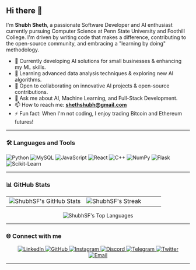## Hi there 👋

I'm **Shubh Sheth**, a passionate Software Developer and AI enthusiast currently pursuing Computer Science at Penn State University and Foothill College. I'm driven by writing code that makes a difference, contributing to the open-source community, and embracing a "learning by doing" methodology.

- 🔭 Currently developing AI solutions for small businesses & enhancing my ML skills.
- 🌱 Learning advanced data analysis techniques & exploring new AI algorithms.
- 👯 Open to collaborating on innovative AI projects & open-source contributions.
- 💬 Ask me about AI, Machine Learning, and Full-Stack Development.
- 📫 How to reach me: **shethshubh@gmail.com**
- ⚡ Fun fact: When I'm not coding, I enjoy trading Bitcoin and Ethereum futures!

---

### 🛠️ Languages and Tools

<p align="left">
  <img src="https://img.shields.io/badge/Python-3776AB?style=for-the-badge&logo=python&logoColor=white" alt="Python"/>
  <img src="https://img.shields.io/badge/MySQL-4479A1?style=for-the-badge&logo=mysql&logoColor=white" alt="MySQL"/>
  <img src="https://img.shields.io/badge/JavaScript-F7DF1E?style=for-the-badge&logo=javascript&logoColor=black" alt="JavaScript"/>
  <img src="https://img.shields.io/badge/React-20232A?style=for-the-badge&logo=react&logoColor=61DAFB" alt="React"/>
  <img src="https://img.shields.io/badge/C++-00599C?style=for-the-badge&logo=cplusplus&logoColor=white" alt="C++"/>
  <img src="https://img.shields.io/badge/NumPy-013243?style=for-the-badge&logo=numpy&logoColor=white" alt="NumPy"/>
  <img src="https://img.shields.io/badge/Flask-000000?style=for-the-badge&logo=flask&logoColor=white" alt="Flask"/>
  <img src="https://img.shields.io/badge/Scikit--Learn-F7931E?style=for-the-badge&logo=scikit-learn&logoColor=white" alt="Scikit-Learn"/>
</p>

---

### 📊 GitHub Stats

<div align="center">
  <table>
    <tr>
      <td width="50%">
        <img src="https://github-readme-stats.vercel.app/api?username=Shubh1810&show_icons=true&theme=shadow_red&hide_border=true&count_private=true" alt="ShubhSF's GitHub Stats" />
      </td>
      <td width="50%">
        <img src="https://github-readme-streak-stats.herokuapp.com/?user=Shubh1810&theme=maroongold&hide_border=true" alt="ShubhSF's Streak" />
      </td>
    </tr>
  </table>
</div>
<div align="center">
  <img src="https://github-readme-stats.vercel.app/api/top-langs/?username=Shubh1810&layout=compact&theme=rose&hide_border=true" alt="ShubhSF's Top Languages" />
</div>

---

### 🌐 Connect with me

<div align="center"> <a href="https://linkedin.com/in/shubh-sheth" target="_blank"> <img src="https://img.shields.io/badge/LinkedIn-%230077B5.svg?&style=for-the-badge&logo=linkedin&logoColor=white" alt="LinkedIn" /> </a> <a href="https://github.com/ShubhSF" target="_blank"> <img src="https://img.shields.io/badge/GitHub-%23181717.svg?&style=for-the-badge&logo=github&logoColor=white" alt="GitHub" /> </a> <a href="https://instagram.com/shubh.sheth" target="_blank"> <img src="https://img.shields.io/badge/Instagram-%23E4405F.svg?&style=for-the-badge&logo=instagram&logoColor=white" alt="Instagram" /> </a> <a href="https://discord.gg/bluntmachete18" target="_blank"> <img src="https://img.shields.io/badge/Discord-%235865F2.svg?&style=for-the-badge&logo=discord&logoColor=white" alt="Discord" /> </a> <a href="https://t.me/BluntSf" target="_blank"> <img src="https://img.shields.io/badge/Telegram-%232CA5E0.svg?&style=for-the-badge&logo=telegram&logoColor=white" alt="Telegram" /> </a> <a href="https://twitter.com/shubhsf" target="_blank"> <img src="https://img.shields.io/badge/Twitter-%231DA1F2.svg?&style=for-the-badge&logo=twitter&logoColor=white" alt="Twitter" /> </a> </div> <div align="center"> <a href="mailto:shethshubh@gmail.com"> <img src="https://img.shields.io/badge/Email-shethshubh@gmail.com-D14836?style=for-the-badge&logo=gmail&logoColor=white" alt="Email"/> </a> </div> <!-- Alternative Icon Style (Uncomment to use) <div align="center"> <a href="https://linkedin.com/in/shubh-sheth" target="_blank"><img align="center" src="https://raw.githubusercontent.com/rahuldkjain/github-profile-readme-generator/master/src/images/icons/Social/linked-in-alt.svg" alt="LinkedIn" height="30" width="40" /></a> <a href="https://instagram.com/shubh.sheth" target="_blank"><img align="center" src="https://raw.githubusercontent.com/rahuldkjain/github-profile-readme-generator/master/src/images/icons/Social/instagram.svg" alt="Instagram" height="30" width="40" /></a> <a href="https://discord.gg/bluntmachete18" target="_blank"><img align="center" src="https://raw.githubusercontent.com/rahuldkjain/github-profile-readme-generator/master/src/images/icons/Social/discord.svg" alt="Discord" height="30" width="40" /></a> <a href="https://twitter.com/shubhsf" target="_blank"><img align="center" src="https://raw.githubusercontent.com/rahuldkjain/github-profile-readme-generator/master/src/images/icons/Social/twitter.svg" alt="Twitter" height="30" width="40" /></a> <a href="https://t.me/BluntSf" target="_blank"><img align="center" src="https://upload.wikimedia.org/wikipedia/commons/8/82/Telegram_logo.svg" alt="Telegram" height="30" width="40" /></a> <a href="mailto:shethshubh@gmail.com" target="_blank"><img align="center" src="https://upload.wikimedia.org/wikipedia/commons/7/7e/Gmail_icon_%282020%29.svg" alt="Email" height="30" width="40" /></a> </div> -->

---
